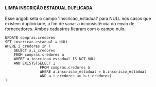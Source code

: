 #### LIMPA INSCRIÇÃO ESTADUAL DUPLICADA

Esse arqjob seta o campo 'inscricao_estadual' para NULL nos casos que existem duplicidade, a fim de sanar a inconsistência do envio de fornecedores. Ambos cadastros ficaram com o campo nulo.

```
UPDATE compras.credores
SET inscricao_estadual = NULL
WHERE i_credores in (
    SELECT a.i_credores
    FROM compras.credores a
    WHERE a.inscricao_estadual IS NOT NULL
    AND EXISTS(SELECT 1 
                FROM compras.credores b 
                WHERE a.inscricao_estadual = b.inscricao_estadual 
                AND a.i_credores <> b.i_credores)
)
```
